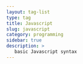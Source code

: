```yaml
---
layout: tag-list
type: tag
title: Javascript
slug: javascript
category: programming
sidebar: true
description: >
   basic Javascript syntax
---
```


